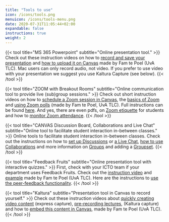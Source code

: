 ```yaml
---
title: "Tools to use"
icon: /icons/tools.png
menuicon: /icons/tools-menu.png
date: 2020-07-31T11:05:44+02:00
expandable: false
instructions: true
weight: 2
---
```


{{< tool title="MS 365 Powerpoint" subtitle="Online presentation tool." >}}
Check out these instruction videos on how to <a href="https://youtu.be/JhKynNJUAIo" target="_blank">record and save your presentation</a> and <a href="https://youtu.be/9ltM3nLcwJ0" target="_blank">how to upload it on Canvas</a> made by Fam te Poel (UvA TLC). Mac users can only record audio, not video. If you prefer to use video with your presentation we suggest you use Kaltura Capture (see below).
{{< /tool >}}

{{< tool title="ZOOM with Breakout Rooms" subtitle="Online communication tool to provide live (sub)group sessions." >}}
Check out short instruction videos on how to <a href="https://youtu.be/ndCUeOVqBx8" target="_blank">schedule a Zoom session in Canvas</a>, the <a href="https://youtu.be/x8_X-0DetzQ" target="_blank">basics of Zoom</a> and <a href="https://youtu.be/_xYg-lMuNr8" target="_blank">using Zoom polls</a> (made by Fam te Poel, UvA TLC). Full instructions can be found <a href="https://canvas.uva.nl/courses/41/pages/using-zoom-in-canvas-for-teaching" target="_blank">here</a>. And yes, there are even pdfs, on <a href="https://canvas.uva.nl/courses/41/pages/zoom-etiquette-in-online-classes" target="_blank">Zoom etiquette</a> for students and how to <a href="https://canvas.uva.nl/courses/41/pages/attendance-in-zoom" target="_blank">monitor Zoom attendance</a>.
{{< /tool >}}

{{< tool title="CANVAS Discussion Board, Collaborations and Live Chat" subtitle="Online tool to facilitate student interaction in-between classes." >}}
Online tools to facilitate student interaction in-between classes. Check out the instructions on how to <a href="https://canvas.uva.nl/courses/169/pages/setting-up-discussions?module_item_id=1416" target="_blank">set up Discussions</a> or <a href="https://canvas.uva.nl/courses/169/pages/starting-a-chat?module_item_id=1418" target="_blank">a Live Chat</a>, <a href="https://canvas.uva.nl/courses/169/pages/collaborations?module_item_id=8291" target="_blank">how to use Collaborations</a> and more information on <a href="https://canvas.uva.nl/courses/169/pages/courses-sections-and-groups?module_item_id=1412" target="_blank">Groups</a> and adding a <a href="https://canvas.uva.nl/courses/169/pages/courses-sections-and-groups?module_item_id=1412" target="_blank">Groupset</a>.
{{< /tool >}}

{{< tool title="Feedback Fruits" subtitle="Online presentation tool with interactive quizzes." >}}
First, check with your ICTO team if your department uses Feedback Fruits. Check out the <a href="https://youtu.be/IwWdNev_aC0" target="_blank">instruction video</a> and <a href="https://youtu.be/nXNsAZHymZE" target="_blank">example</a> made by Fam te Poel (UvA TLC). Here are the instructions to <a href="https://vimeo.com/252696165" target="_blank">use the peer-feedback functionality</a>.
{{< /tool >}}

{{< tool title="Kaltura" subtitle="Presentation tool in Canvas to record yourself." >}}
Check out these instruction videos about <a href="https://www.youtube.com/watch?v=pzo2J7YvJnM" target="_blank">quickly creating video content</a> (express capture), <a href="https://www.youtube.com/watch?v=85-Q800oAxA" target="_blank">pre-recording lectures</a>, (Kaltura capture) and how to <a href="https://www.youtube.com/watch?v=j5SfSQ07RAM" target="_blank">embed this content in Canvas</a>, made by Fam te Poel (UvA TLC).
{{< /tool >}}
